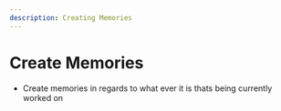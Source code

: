 ```yaml
---
description: Creating Memories
---
```


# Create Memories

- Create memories in regards to what ever it is thats being currently worked on